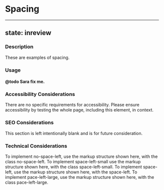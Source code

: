 # Spacing

---
state: inreview
---

### Description
These are examples of spacing.

### Usage
#### @todo Sara fix me.

### Accessibility Considerations
There are no specific requirements for accessibility. Please ensure accessibility by testing the whole page, including this element, in context.


### SEO Considerations
This section is left intentionally blank and is for future consideration.

### Technical Considerations
To implement no-space-left, use the markup structure shown here, with the class no-space-left.
To implement space-left-small use the markup structure shown here, with the class space-left-small.
To implement space-left, use the markup structure shown here, with the space-left.
To implement pace-left-large, use the markup structure shown here, with the class pace-left-large.
